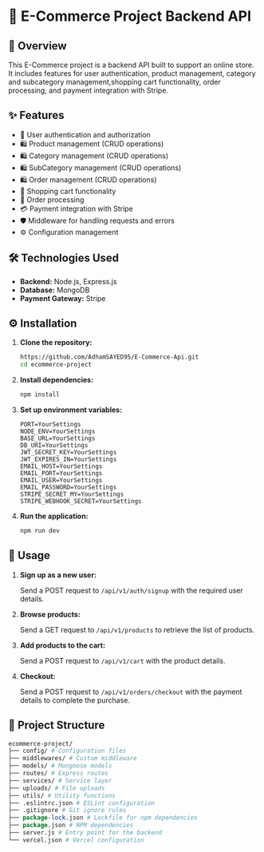 # 🛒 E-Commerce Project Backend API

## 📖 Overview

This E-Commerce project is a backend API built to support an online store. It includes features for user authentication, product management, category and subcategory management,shopping cart functionality, order processing, and payment integration with Stripe.

## ✨ Features

- 🔐 User authentication and authorization
- 🛍️ Product management (CRUD operations)
- 🛍️ Category management (CRUD operations)
- 🛍️ SubCategory management (CRUD operations)
- 🛍️ Order management (CRUD operations)
- 🛒 Shopping cart functionality
- 🧾 Order processing
- 💳 Payment integration with Stripe
- 🛡️ Middleware for handling requests and errors
- ⚙️ Configuration management

## 🛠️ Technologies Used

- **Backend:** Node.js, Express.js
- **Database:** MongoDB
- **Payment Gateway:** Stripe

## ⚙️ Installation

1. **Clone the repository:**

   ```bash
   https://github.com/AdhamSAYED95/E-Commerce-Api.git
   cd ecommerce-project

   ```

2. **Install dependencies:**

   ```bash
   npm install

   ```

3. **Set up environment variables:**

   ```env
   PORT=YourSettings
   NODE_ENV=YourSettings
   BASE_URL=YourSettings
   DB_URI=YourSettings
   JWT_SECRET_KEY=YourSettings
   JWT_EXPIRES_IN=YourSettings
   EMAIL_HOST=YourSettings
   EMAIL_PORT=YourSettings
   EMAIL_USER=YourSettings
   EMAIL_PASSWORD=YourSettings
   STRIPE_SECRET_MY=YourSettings
   STRIPE_WEBHOOK_SECRET=YourSettings

   ```

4. **Run the application:**
   ```bash
   npm run dev
   ```

## 🚀 Usage

1. **Sign up as a new user:**

   Send a POST request to `/api/v1/auth/signup` with the required user details.

2. **Browse products:**

   Send a GET request to `/api/v1/products` to retrieve the list of products.

3. **Add products to the cart:**

   Send a POST request to `/api/v1/cart` with the product details.

4. **Checkout:**

   Send a POST request to `/api/v1/orders/checkout` with the payment details to complete the purchase.

## 📂 Project Structure

```perl
ecommerce-project/
├── config/ # Configuration files
├── middlewares/ # Custom middleware
├── models/ # Mongoose models
├── routes/ # Express routes
├── services/ # Service layer
├── uploads/ # File uploads
├── utils/ # Utility functions
├── .eslintrc.json # ESLint configuration
├── .gitignore # Git ignore rules
├── package-lock.json # Lockfile for npm dependencies
├── package.json # NPM dependencies
├── server.js # Entry point for the backend
└── vercel.json # Vercel configuration
```
